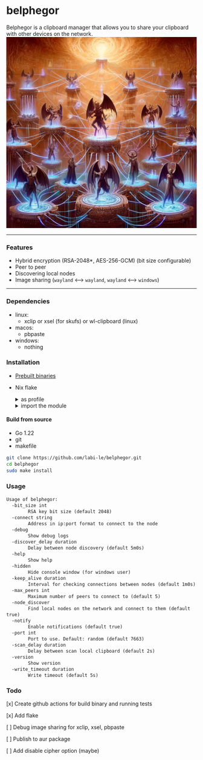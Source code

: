 # belphegor

Belphegor is a clipboard manager that allows you to share your clipboard with other devices on the network.\
<img src="logo.webp" width="800">
___

### Features

- Hybrid encryption (RSA-2048*, AES-256-GCM) (bit size configurable)
- Peer to peer
- Discovering local nodes
- Image sharing (`wayland` <—> `wayland`, `wayland` <—> `windows`)

___

### Dependencies

- linux:
    * xclip or xsel (for skufs) or wl-clipboard (linux)
- macos:
    * pbpaste
- windows:
    * nothing

### Installation

- [Prebuilt binaries](https://github.com/labi-le/belphegor/releases)
- Nix flake
  <details> <summary>as profile</summary>

  ```sh
  nix profile install github:labi-le/belphegor
  ```
  </details>
  <details>
  <summary>import the module</summary>

  ```nix
  {
    # inputs
    belphegor.url = "github:labi-le/belphegor";
    # outputs
    overlay-belphegor = final: prev: {
      belphegor = belphegor.packages.${system}.default;
    };
  
    modules = [
      ({ config, pkgs, ... }: { nixpkgs.overlays = [ overlay-belphegor ]; })
    ];
  
    # add package
    environment.systemPackages = with pkgs; [
      belphegor
    ];
  }
  ```
  </details>

#### Build from source

- Go 1.22
- git
- makefile

```sh
git clone https://github.com/labi-le/belphegor.git
cd belphegor
sudo make install
```

### Usage

```
Usage of belphegor:
  -bit_size int
        RSA key bit size (default 2048)
  -connect string
        Address in ip:port format to connect to the node
  -debug
        Show debug logs
  -discover_delay duration
        Delay between node discovery (default 5m0s)
  -help
        Show help
  -hidden
        Hide console window (for windows user)
  -keep_alive duration
        Interval for checking connections between nodes (default 1m0s)
  -max_peers int
        Maximum number of peers to connect to (default 5)
  -node_discover
        Find local nodes on the network and connect to them (default true)
  -notify
        Enable notifications (default true)
  -port int
        Port to use. Default: random (default 7663)
  -scan_delay duration
        Delay between scan local clipboard (default 2s)
  -version
        Show version
  -write_timeout duration
        Write timeout (default 5s)
```

### Todo

[x] Create github actions for build binary and running tests

[x] Add flake

[ ] Debug image sharing for xclip, xsel, pbpaste

[ ] Publish to aur package

[ ] Add disable cipher option (maybe)

